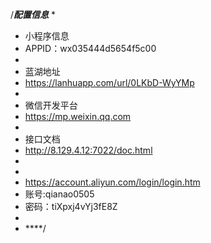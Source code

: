 /*****配置信息*****
* 
* 小程序信息
* APPID：wx035444d5654f5c00
* 
* 蓝湖地址
* https://lanhuapp.com/url/0LKbD-WyYMp
* 
* 微信开发平台
* https://mp.weixin.qq.com
*
* 接口文档
* http://8.129.4.12:7022/doc.html
* 
* 
* https://account.aliyun.com/login/login.htm
* 账号:qianao0505
* 密码：tiXpxj4vYj3fE8Z
*  
* ****/

